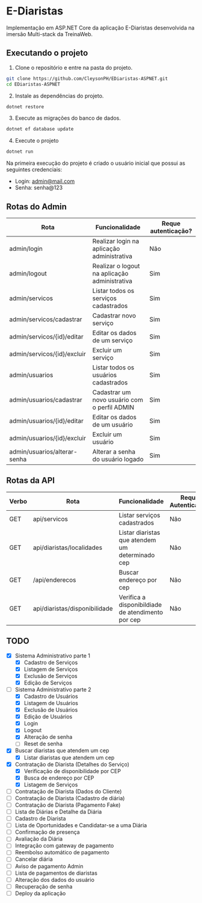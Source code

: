 # E-Diaristas

Implementação em ASP.NET Core da aplicação E-Diaristas desenvolvida na imersão Multi-stack da TreinaWeb.

## Executando o projeto

1. Clone o repositório e entre na pasta do projeto.

```sh
git clone https://github.com/CleysonPH/EDiaristas-ASPNET.git
cd EDiaristas-ASPNET
```

2. Instale as dependências do projeto.

```sh
dotnet restore
```

3. Execute as migrações do banco de dados.

```sh
dotnet ef database update
```

4. Execute o projeto

```sh
dotnet run
```

Na primeira execução do projeto é criado o usuário inicial que possui as seguintes credenciais:

- Login: admin@mail.com
- Senha: senha@123

## Rotas do Admin

| Rota                         | Funcionalidade                                | Reque autenticação? |
| ---------------------------- | --------------------------------------------- | ------------------- |
| admin/login                  | Realizar login na aplicação administrativa    | Não                 |
| admin/logout                 | Realizar o logout na aplicação administrativa | Sim                 |
| admin/servicos               | Listar todos os serviços cadastrados          | Sim                 |
| admin/servicos/cadastrar     | Cadastrar novo serviço                        | Sim                 |
| admin/servicos/{id}/editar   | Editar os dados de um serviço                 | Sim                 |
| admin/servicos/{id}/excluir  | Excluir um serviço                            | Sim                 |
| admin/usuarios               | Listar todos os usuários cadastrados          | Sim                 |
| admin/usuarios/cadastrar     | Cadastrar um novo usuário com o perfil ADMIN  | Sim                 |
| admin/usuarios/{id}/editar   | Editar os dados de um usuário                 | Sim                 |
| admin/usuarios/{id}/excluir  | Excluir um usuário                            | Sim                 |
| admin/usuarios/alterar-senha | Alterar a senha do usuário logado             | Sim                 |

## Rotas da API

| Verbo | Rota                          | Funcionalidade                                    | Requer Autenticação? |
| ----- | ----------------------------- | ------------------------------------------------- | -------------------- |
| GET   | api/servicos                  | Listar serviços cadastrados                       | Não                  |
| GET   | api/diaristas/localidades     | Listar diaristas que atendem um determinado cep   | Não                  |
| GET   | /api/enderecos                | Buscar endereço por cep                           | Não                  |
| GET   | api/diaristas/disponibilidade | Verifica a disponibildiade de atendimento por cep | Não                  |

## TODO

- [x] Sistema Administrativo parte 1
  - [x] Cadastro de Serviços
  - [x] Listagem de Serviços
  - [x] Exclusão de Serviços
  - [x] Edição de Serviços
- [ ] Sistema Administrativo parte 2
  - [x] Cadastro de Usuários
  - [x] Listagem de Usuários
  - [x] Exclusão de Usuários
  - [x] Edição de Usuários
  - [x] Login
  - [x] Logout
  - [x] Alteração de senha
  - [ ] Reset de senha
- [x] Buscar diaristas que atendem um cep
  - [x] Listar diaristas que atendem um cep
- [x] Contratação de Diarista (Detalhes do Serviço)
  - [x] Verificação de disponibilidade por CEP
  - [x] Busca de endereço por CEP
  - [x] Listagem de Serviços
- [ ] Contratação de Diarista (Dados do Cliente)
- [ ] Contratação de Diarista (Cadastro de diária)
- [ ] Contratação de Diarista (Pagamento Fake)
- [ ] Lista de Diárias e Detalhe da Diária
- [ ] Cadastro de Diarista
- [ ] Lista de Oportunidades e Candidatar-se a uma Diária
- [ ] Confirmação de presença
- [ ] Avaliação da Diária
- [ ] Integração com gateway de pagamento
- [ ] Reembolso automático de pagamento
- [ ] Cancelar diária
- [ ] Aviso de pagamento Admin
- [ ] Lista de pagamentos de diaristas
- [ ] Alteração dos dados do usuário
- [ ] Recuperação de senha
- [ ] Deploy da aplicação
